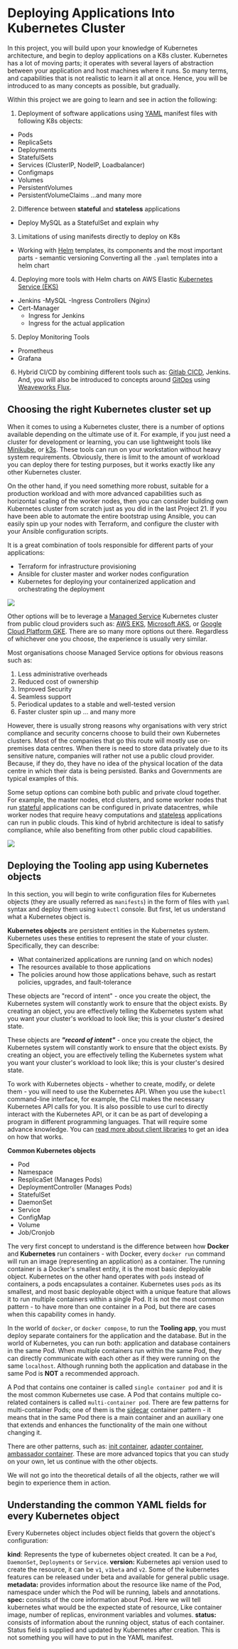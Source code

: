 # Deploying Applications Into Kubernetes Cluster

In this project, you will build upon your knowledge of Kubernetes architecture, and begin to deploy applications on a K8s cluster. Kubernetes has a lot of moving parts; it operates with several layers of abstraction between your application and host machines where it runs. So many terms, and capabilities that is not realistic to learn it all at once. Hence, you will be introduced to as many concepts as possible, but gradually.

Within this project we are going to learn and see in action the following:

1. Deployment of software applications using [YAML](https://en.wikipedia.org/wiki/YAML) manifest files with following K8s objects:

- Pods
- ReplicaSets
- Deployments
- StatefulSets
- Services (ClusterIP, NodeIP, Loadbalancer)
- Configmaps
- Volumes
- PersistentVolumes
- PersistentVolumeClaims
...and many more

2. Difference between __stateful__ and __stateless__ applications

- Deploy MySQL as a StatefulSet and explain why

3. Limitations of using manifests directly to deploy on K8s

- Working with [Helm](https://helm.sh/) templates, its components and the most important parts - semantic versioning
Converting all the `.yaml` templates into a helm chart

4. Deploying more tools with Helm charts on AWS Elastic [Kubernetes Service (EKS)](https://aws.amazon.com/eks/)

- Jenkins -MySQL -Ingress Controllers (Nginx)
- Cert-Manager
  - Ingress for Jenkins
  - Ingress for the actual application

5. Deploy Monitoring Tools

- Prometheus
- Grafana

6. Hybrid CI/CD by combining different tools such as: [Gitlab CICD](https://docs.gitlab.com/ee/ci/), Jenkins. And, you will also be introduced to concepts around [GitOps](https://gitops.weave.works/) using [Weaveworks Flux](https://www.weave.works/oss/flux/).

## Choosing the right Kubernetes cluster set up

When it comes to using a Kubernetes cluster, there is a number of options available depending on the ultimate use of it. For example, if you just need a cluster for development or learning, you can use lightweight tools like [Minikube](https://minikube.sigs.k8s.io/docs/start/?arch=%2Fmacos%2Farm64%2Fstable%2Fbinary+download), or [k3s](https://k3s.io/). These tools can run on your workstation without heavy system requirements. Obviously, there is limit to the amount of workload you can deploy there for testing purposes, but it works exactly like any other Kubernetes cluster.

On the other hand, if you need something more robust, suitable for a production workload and with more advanced capabilities such as horizontal scaling of the worker nodes, then you can consider building own Kubernetes cluster from scratch just as you did in the last Project 21. If you have been able to automate the entire bootstrap using Ansible, you can easily spin up your nodes with Terraform, and configure the cluster with your Ansible configuration scripts.

It is a great combination of tools responsible for different parts of your applications:

- Terraform for infrastructure provisioning
- Ansible for cluster master and worker nodes configuration
- Kubernetes for deploying your containerized application and orchestrating the deployment

![](./images/tools-image.png)

Other options will be to leverage a [Managed Service](https://www.wavenet.co.uk/adept) Kubernetes cluster from public cloud providers such as: [AWS EKS](https://aws.amazon.com/eks/), [Microsoft AKS](https://azure.microsoft.com/en-gb/products/kubernetes-service/), or [Google Cloud Platform GKE](https://cloud.google.com/kubernetes-engine). There are so many more options out there. Regardless of whichever one you choose, the experience is usually very similar.

Most organisations choose Managed Service options for obvious reasons such as:

1. Less administrative overheads
2. Reduced cost of ownership
3. Improved Security
4. Seamless support
5. Periodical updates to a stable and well-tested version
6. Faster cluster spin up
... and many more

However, there is usually strong reasons why organisations with very strict compliance and security concerns choose to build their own Kubernetes clusters. Most of the companies that go this route will mostly use on-premises data centres. When there is need to store data privately due to its sensitive nature, companies will rather not use a public cloud provider. Because, if they do, they have no idea of the physical location of the data centre in which their data is being persisted. Banks and Governments are typical examples of this.

Some setup options can combine both public and private cloud together. For example, the master nodes, etcd clusters, and some worker nodes that run [stateful](https://www.techtarget.com/searchsoftwarequality/definition/application) applications can be configured in private datacentres, while worker nodes that require heavy computations and [stateless](https://www.redhat.com/en/topics/cloud-native-apps/stateful-vs-stateless) applications can run in public clouds. This kind of hybrid architecture is ideal to satisfy compliance, while also benefiting from other public cloud capabilities.

![](./images/k8s-hybrid-cloud.png)

## Deploying the Tooling app using Kubernetes objects

In this section, you will begin to write configuration files for Kubernetes objects (they are usually referred as `manifests`) in the form of files with `yaml` syntax and deploy them using `kubectl` console. But first, let us understand what a Kubernetes object is.

__Kubernetes objects__ are persistent entities in the Kubernetes system. Kubernetes uses these entities to represent the state of your cluster. Specifically, they can describe:

- What containerized applications are running (and on which nodes)
- The resources available to those applications
- The policies around how those applications behave, such as restart policies, upgrades, and fault-tolerance

These objects are "record of intent" - once you create the object, the Kubernetes system will constantly work to ensure that the object exists. By creating an object, you are effectively telling the Kubernetes system what you want your cluster's workload to look like; this is your cluster's desired state.

These objects are ___"record of intent"___ - once you create the object, the Kubernetes system will constantly work to ensure that the object exists. By creating an object, you are effectively telling the Kubernetes system what you want your cluster's workload to look like; this is your cluster's desired state.

To work with Kubernetes objects - whether to create, modify, or delete them - you will need to use the Kubernetes API. When you use the `kubectl` command-line interface, for example, the CLI makes the necessary Kubernetes API calls for you. It is also possible to use curl to directly interact with the Kubernetes API, or it can be as part of developing a program in different programming languages. That will require some advance knowledge. You can [read more about client libraries](https://kubernetes.io/docs/reference/using-api/client-libraries/) to get an idea on how that works.

__Common Kubernetes objects__

- Pod
- Namespace
- ResplicaSet (Manages Pods)
- DeploymentController (Manages Pods)
- StatefulSet
- DaemonSet
- Service
- ConfigMap
- Volume
- Job/Cronjob

The very first concept to understand is the difference between how __Docker__ and __Kubernetes__ run containers - with Docker, every `docker run` command will run an image (representing an application) as a container. The running container is a Docker's smallest entity, it is the most basic deployable object. Kubernetes on the other hand operates with `pods` instead of containers, a pods encapsulates a container. Kubernetes uses `pods` as its smallest, and most basic deployable object with a unique feature that allows it to run multiple containers within a single Pod. It is not the most common pattern - to have more than one container in a Pod, but there are cases when this capability comes in handy.

In the world of `docker`, or `docker compose`, to run the __Tooling app__, you must deploy separate containers for the application and the database. But in the world of Kubernetes, you can run both: application and database containers in the same Pod. When multiple containers run within the same Pod, they can directly communicate with each other as if they were running on the same `localhost`. Although running both the application and database in the same Pod is __NOT__ a recommended approach.

A Pod that contains one container is called `single container pod` and it is the most common Kubernetes use case. A Pod that contains multiple co-related containers is called `multi-container pod`. There are few patterns for multi-container Pods; one of them is the [sidecar](https://medium.com/bb-tutorials-and-thoughts/kubernetes-learn-sidecar-container-pattern-6d8c21f873d) container pattern - it means that in the same Pod there is a main container and an auxiliary one that extends and enhances the functionality of the main one without changing it.

There are other patterns, such as: [init container](https://medium.com/bb-tutorials-and-thoughts/kubernetes-learn-init-container-pattern-7a757742de6b), [adapter container](https://medium.com/bb-tutorials-and-thoughts/kubernetes-learn-adaptor-container-pattern-97674285983c), [ambassador container](https://medium.com/bb-tutorials-and-thoughts/kubernetes-learn-ambassador-container-pattern-bc2e1331bd3a). These are more advanced topics that you can study on your own, let us continue with the other objects.

We will not go into the theoretical details of all the objects, rather we will begin to experience them in action.

## Understanding the common YAML fields for every Kubernetes object

Every Kubernetes object includes object fields that govern the object's configuration:

__kind__: Represents the type of kubernetes object created. It can be a `Pod`, `DaemonSet`, `Deployments` or `Service`.
__version:__ Kubernetes api version used to create the resource, it can be `v1`, `v1beta` and `v2`. Some of the kubernetes features can be released under beta and available for general public usage.
__metadata:__ provides information about the resource like name of the Pod, namespace under which the Pod will be running, labels and annotations.
__spec:__ consists of the core information about Pod. Here we will tell kubernetes what would be the expected state of resource, Like container image, number of replicas, environment variables and volumes.
__status:__ consists of information about the running object, status of each container. Status field is supplied and updated by Kubernetes after creation. This is not something you will have to put in the YAML manifest.









